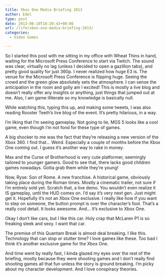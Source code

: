 ```yaml
---
title: Xbox One Media Briefing 2013
author: Edel
type: post
date: 2013-06-10T18:20:43+00:00
url: /life/xbox-one-media-briefing-2013/
categories:
  - Video Games

---
```

So I started this post with me sitting in my office with Wheat Thins in hand, waiting for the Microsoft Press Conference to start via Twitch. The sound was clear, virtually no lag (unless I decided to open a gazillion tabs), and pretty good quality for just 360p. I never realized how huge E3 is. The venue for the Microsoft Press Conference is flipping huge. Seeing the crowd and the green glow absolutely sets the atmosphere. I can sense the anticipation in the room and golly am I excited! This is mostly a live blog and doesn&#8217;t really offer any insights or anything, just things that jumped out at me. Also, I am game illiterate so my knowledge is basically null. 

While watching this, typing this up, and making some tweets, I was also reading Rooster Teeth&#8217;s live blog of the event. It&#8217;s pretty hilarious, in a way.

I&#8217;m liking that I&#8217;m seeing gameplay. Not going to lie, MGS 5 looks like a cool game, even though I&#8217;m not fond for these type of games.

A big shocker to me was the fact that they&#8217;re releasing a new version of the Xbox 360. I find that&#8230; Weird. Especially a couple of months before the Xbox One coming out. I guess it&#8217;s another way to rake in money.

Max and the Curse of Brotherhood is very cute platformer, seemingly tailored to younger gamers. Good to see that, there lacks good children games nowadays. Gotta grab them while they&#8217;re young!

Now, Ryse: Son of Rome. A new franchise. A historical game, obviously taking place during the Roman times. Mostly a cinematic trailer, not sure if I&#8217;m entirely sold yet. Scratch that, a live demo. You wouldn&#8217;t even realize it IS gameplay, until the HUD comes on. I&#8217;d say it&#8217;s very next gen. Just might get it. Hopefully it&#8217;s not an Xbox One exclusive. I really like how if you want to step on someone, the button prompt is over the character&#8217;s foot. That&#8217;s a really cool detail. It looks awesome. And&#8230; It&#8217;s exclusive to Xbox One.

Okay I don&#8217;t like cars, but I like this car. Holy crap that McLaren P1 is so freaking sleek and sexy. I want that car.

The premise of this Quantam Break is almost deal breaking. I like this. Technology that can stop or stutter time? I love games like these. Too bad I think it&#8217;s another exclusive game for the Xbox One.

And time went by really fast, I kinda glazed my eyes over the rest of the briefing, mostly because they were shooting games and I don&#8217;t really find shooting games all that fun unless the story is ground breaking. I&#8217;m picky about my character development. And I love conspiracy theories.

<ol class="footnote">
</ol>